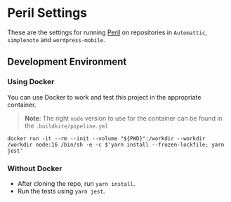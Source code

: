# Peril Settings

These are the settings for running [Peril](https://github.com/danger/peril) on repositories in `Automattic`, `simplenote` and `wordpress-mobile`.

## Development Environment

### Using Docker

You can use Docker to work and test this project in the appropriate container.

> **Note**: The right `node` version to use for the container can be found in the `.buildkite/pipeline.yml`

```
docker run -it --rm --init --volume "${PWD}":/workdir --workdir /workdir node:16 /bin/sh -e -c $'yarn install --frozen-lockfile; yarn jest'
```

### Without Docker

 - After cloning the repo, run `yarn install`.
 - Run the tests using `yarn jest`.
